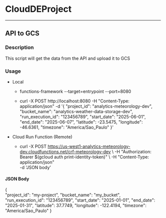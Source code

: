 # CloudDEProject

---

## API to GCS
### Description
This script will get the data from the API and upload it to GCS

### Usage
- Local
    - functions-framework --target=entrypoint --port=8080

    - curl -X POST http://localhost:8080     -H "Content-Type: application/json"     -d '{     "project_id": "analytics-meteorology-dev",     "bucket_name": "analytics-weather-data-storage-dev",     "run_execution_id": "123456789",     "start_date": "2025-06-01",     "end_date": "2025-06-07",     "latitude": -23.5475,     "longitude": -46.6361,     "timezone": "America/Sao_Paulo" }'

- Cloud Run Function (Remote)
    - curl -X POST https://us-west1-analytics-meteorology-dev.cloudfunctions.net/crf-meteorology-dev \ 
    -H "Authorization: Bearer $(gcloud auth print-identity-token)" \ 
    -H "Content-Type: application/json" \
    -d 'JSON body'

#### JSON Body
{   
    "project_id": "my-project",
    "bucket_name": "my_bucket",
    "run_execution_id": "123456789",
    "start_date": "2025-01-01",
    "end_date": "2025-01-31",
    "latitude": 37.7749,
    "longitude": -122.4194,
    "timezone": "America/Sao_Paulo"
}